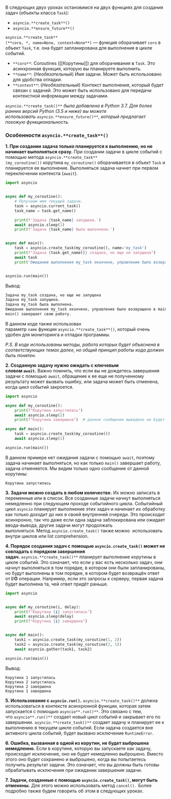 В следующих двух уроках остановимся на двух функциях для создания задач (объекты класса `Task`): 

- `asyncio.**create_task**()`
- `asyncio.**ensure_future**()`

`asyncio.**create_task**(**coro, *, name=None, context=None**)` — функция оборачивает `coro` в объект `Task`, т.е. она будет запланирована для выполнения в цикле событий.

- `**coro**`: Coroutines ([[Корутины]]) для оборачивания в `Task`. Это асинхронная функция, которую вы планируете выполнить.
- `**name**`: (_Необязательный_) Имя задачи. Может быть использовано для удобства отладки.
- `**context**`: (_Необязательный_) Контекст выполнения, который будет связан с задачей. Это может быть использовано для передачи контекстной информации между задачами.


`asyncio.**create_task()**` _была добавлена в Python 3.7. Для более ранних версий Python (3.5 и ниже) вы можете использовать `asyncio.**ensure_future()**`, который предлагает похожую функциональность._

### Особенности `asyncio.**create_task**()`

**1. При создании задача только планируется к выполнению, но не начинает выполняться сразу.** При создании задачи в цикле событий с помощью метода `asyncio.**create_task**(my_coroutine())` корутина `my_coroutine()` оборачивается в объект `Task` и планируется ее выполнение. Выполняться задача начнет при первом переключении контекста (`await`).

```python
import asyncio


async def my_coroutine():
    # Получаем имя текущей задачи.
    task = asyncio.current_task()
    task_name = task.get_name()

    print(f'Задача {task_name} запущена.')
    await asyncio.sleep(1)
    print(f'Задача {task_name} была выполнена.')


async def main():
    task = asyncio.create_task(my_coroutine(), name='my_task')
    print(f"Задача {task.get_name()} создана, но еще не запущена")
    await task
    print('Ожидание выполнения my_task окончено, управление было возвращено в main().\nmain() завершает свою работу.')


asyncio.run(main())
```

Вывод:

```python
Задача my_task создана, но еще не запущена
Задача my_task запущена.
Задача my_task была выполнена.
Ожидание выполнения my_task окончено, управление было возвращено в main().
main() завершает свою работу.
```

В данном коде также использован параметр `name` функции `asyncio.**create_task**()`, который очень удобен для мониторинга и отладки программы. 

_P.S. В коде использованы методы, работа которых будет объяснена в соответствующих темах далее, но общий принцип работы кода должен быть понятен._

**2. Созданную задачу нужно ожидать с ключевым словом `await`.** Важно помнить, что если вы не дождетесь завершения задачи с помощью `await`, обращение к ее еще не полученному результату может вызвать ошибку, или задача может быть отменена, когда цикл событий закроется. 

```python
import asyncio

async def my_coroutine():
    print(f"Корутина запустилась")
    await asyncio.sleep(2)
    print(f"Корутина завершена")  # данное сообщение выведено не будет! 

async def main():
    task = asyncio.create_task(my_coroutine())
    await asyncio.sleep(1)

asyncio.run(main())
```

В данном примере нет ожидания задачи с помощью `await`, поэтому задача начинает выполняться, но как только `main()` завершает работу, задача отменяется. Мы видим только одно сообщение от данной корутины: 

```
Корутина запустилась
```

**3. Задачи можно создать в любом количестве.** Их можно записать в переменные или в список. Все созданные задачи начнут выполняться немедленно при следующем проходе событийного цикла. Событийный цикл `asyncio` планирует выполнение этих задач и начинает их обработку как только доходит до них в своей внутренней очереди. Это происходит асинхронно, так что даже если одна задача заблокирована или ожидает ввода-вывода, другие задачи могут продолжать выполняться. Метод `asyncio.create_task()` также можно  использовать внутри циклов или list comprehension.

**4. Порядок создания задач с помощью `asyncio.create_task()` может не совпадать с порядком завершения задач.** `asyncio.**create_task()**` планирует выполнение корутины в цикле событий. Это означает, что если у вас есть несколько задач, они начнут выполняться в том порядке, в котором они были запланированы, но будут выполнены в том порядке, в котором будет возвращён ответ от **I**/**O** операции. Например, если это запросы к серверу, первая задача будет выполнена та, чей ответ придёт раньше.

```python
import asyncio


async def my_coroutine(i, delay):
    print(f"Корутина {i} запустилась")
    await asyncio.sleep(delay)
    print(f"Корутина {i} завершена")


async def main():
    task1 = asyncio.create_task(my_coroutine(1, 2))
    task2 = asyncio.create_task(my_coroutine(2, 1))
    await asyncio.gather(task1, task2)

asyncio.run(main())
```

Вывод: 

```
Корутина 1 запустилась
Корутина 2 запустилась
Корутина 2 завершена
Корутина 1 завершена
```

**5. Использование с `asyncio.run()`.** `asyncio.**create_task()**` должна использоваться в контексте асинхронной функции, которая затем запускается с помощью `asyncio**.run()**`. Это связано с тем, что `asyncio**.run()**` создает новый цикл событий и закрывает его по завершении. `asyncio.**create_task()**` создает задачу и планирует ее к выполнению в текущем цикле событий. Если задача создается вне активного цикла событий, будет вызвано исключение `RuntimeError`.

**6. Ошибка, вызванная в одной из корутин, не будет выброшена немедленно.** Если в корутине, которую вы запускаете как задачу, происходит исключение, оно не будет немедленно выброшено. Вместо этого оно будет сохранено и выброшено, когда вы попытаетесь получить результат задачи. Это означает, что вы должны быть готовы обрабатывать исключения при ожидании завершения задачи. 

**7. Задачи, созданные с помощью `asyncio.create_task()`, могут быть отменены.** Для этого можно использовать метод `cancel()`.  Более подробно также будем говорить об этом в следующих уроках.
